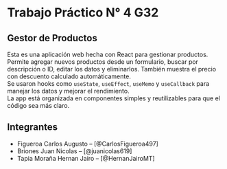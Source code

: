 # Trabajo Práctico N° 4 G32

## Gestor de Productos
Esta es una aplicación web hecha con React para gestionar productos. Permite agregar nuevos productos desde un formulario, buscar por descripción o ID, editar los datos y eliminarlos. También muestra el precio con descuento calculado automáticamente.  
Se usaron hooks como `useState`, `useEffect`, `useMemo` y `useCallback` para manejar los datos y mejorar el rendimiento.  
La app está organizada en componentes simples y reutilizables para que el código sea más claro.

## Integrantes
- Figueroa Carlos Augusto – [@CarlosFigueroa497] 
- Briones Juan Nicolas – [@juanicolas619] 
- Tapia Moraña Hernan Jairo – [@HernanJairoMT]
